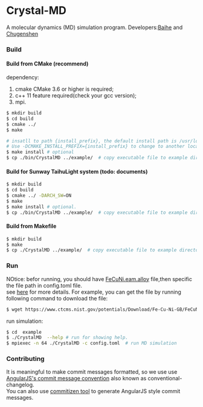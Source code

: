 # Crystal-MD

A molecular dynamics (MD) simulation program.
Developers:[Baihe](mailto:baihe_ustb@163.com) and [Chugenshen](mailto:genshenchu@gmail.com)

### Build
#### Build from CMake (recommend)  
dependency:
1. cmake CMake 3.6 or higher is required;
2. c++ 11 feature required(check your gcc version);
3. mpi.

```bash
$ mkdir build
$ cd build
$ cmake ../
$ make

# insatll to path {install_prefix}, the default install path is /usr/local. 
# Use -DCMAKE_INSTALL_PREFIX={install_prefix} to change to another location.
$ make install # optional
$ cp ./bin/CrystalMD ../example/  # copy executable file to example directory.
```

#### Build for Sunway TaihuLight system (todo: documents)
```bash
$ mkdir build
$ cd build
$ cmake ../ -DARCH_SW=ON
$ make
$ make install # optional.
$ cp ./bin/CrystalMD ../example/  # copy executable file to example directory.
```

#### Build from Makefile
```bash
$ mkdir build
$ make
$ cp ./CrystalMD ../example/  # copy executable file to example directory.
```

### Run
NOtice: befor running, you should have [FeCuNi.eam.alloy](https://www.ctcms.nist.gov/potentials/Download/Fe-Cu-Ni-GB/FeCuNi.eam.alloy) file,then specific the file path in config.toml file.  
see [here](https://www.ctcms.nist.gov/potentials/Fe-Cu-Ni.html) for more details.
For example, you can get the file by running following command to download the file:
```bash
$ wget https://www.ctcms.nist.gov/potentials/Download/Fe-Cu-Ni-GB/FeCuNi.eam.alloy -O exmaple/FeCuNi.eam.alloy
```

run simulation:
```bash
$ cd  example
$ ./CrystalMD  --help # run for showing help.
$ mpiexec -n 64 ./CrystalMD -c config.toml  # run MD simulation
```

### Contributing
It is meaningful to make commit messages formatted, so we use use [AngularJS's commit message convention](https://github.com/angular/angular/blob/master/CONTRIBUTING.md#-commit-message-guidelines) also known as conventional-changelog.  
You can also use [commitizen tool](https://github.com/commitizen/cz-cli) to generate AngularJS style commit messages.